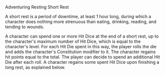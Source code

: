 Adventuring
Resting
Short Rest
        <p>
          A short rest is a period of downtime, at least 1 hour long, during which a character does nothing more strenuous than eating, drinking, reading, and tending to wounds.
        </p>
        <p>
          A character can spend one or more Hit Dice at the end of a short rest, up to the character's maximum number of Hit Dice, which is equal to the character's level. For each Hit Die spent in this way, the player rolls the die and adds the character's Constitution modifier to it. The character regains hit points equal to the total. The player can decide to spend an additional Hit Die after each roll. A character regains some spent Hit Dice upon finishing a long rest, as explained below.
        </p>